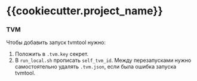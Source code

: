# {{cookiecutter.project_name}}

### TVM
Чтобы добавить запуск tvmtool нужно:
1. Положить в `.tvm.key` секрет.
2. В `run_local.sh` прописать `self_tvm_id`.
Между перезапусками нужно самостоятельно удалять `.tvm.json`, если была ошибка запуска tvmtool.
